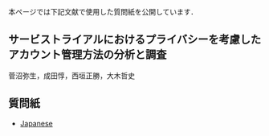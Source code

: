 本ページでは下記文献で使用した質問紙を公開しています．

## サービストライアルにおけるプライバシーを考慮したアカウント管理方法の分析と調査
菅沼弥生，成田惇，西垣正勝，大木哲史

## 質問紙
- [Japanese](./ja/)
